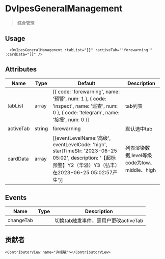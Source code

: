 # DvIpesGeneralManagement

> 综合管理

## Usage

```vue
  <DvIpesGeneralManagement :tabList="[]" :activeTab="'forewarning'" :cardData="[]" />
```

## Attributes

| Name      | Type   | Default                                                                                                                                                       | Description                                   |
| --------- | ------ | ------------------------------------------------------------------------------------------------------------------------------------------------------------- | --------------------------------------------- |
| tabList   | array  | [{ code: 'forewarning', name: '预警', num: 1 }, { code: 'inspect', name: '巡查', num: 0 }, { code: 'telegram', name: '接报', num: 0 }]                        | tab列表                                       |
| activeTab | string | forewarning                                                                                                                                                   | 默认选中tab                                   |
| cardData  | array  | [{eventLevelName:'高级', eventLevelCode: 'high', startTimeStr: '2023-06-25 05:02', description: '【超标预警】Y2（华溢）Y3（弘丰）在2023-06-25 05:02:57产生'}] | 列表渲染数据,level等级code为low、middle、high |

## Events

| Name      | Type | Description                          |
| --------- | ---- | ------------------------------------ |
| changeTab |      | 切换tab触发事件，需用户更改activeTab |

## 贡献者

```
<ContributorView name="许绪敏"></ContributorView>
```
